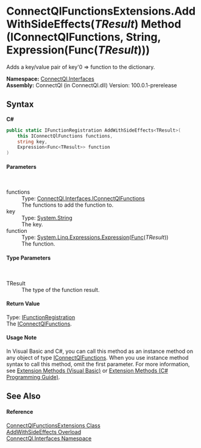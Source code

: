 # ConnectQlFunctionsExtensions.AddWithSideEffects(*TResult*) Method (IConnectQlFunctions, String, Expression(Func(*TResult*)))
 

Adds a key/value pair of key'0 => function to the dictionary.

**Namespace:**&nbsp;<a href="N_ConnectQl_Interfaces">ConnectQl.Interfaces</a><br />**Assembly:**&nbsp;ConnectQl (in ConnectQl.dll) Version: 100.0.1-prerelease

## Syntax

**C#**<br />
``` C#
public static IFunctionRegistration AddWithSideEffects<TResult>(
	this IConnectQlFunctions functions,
	string key,
	Expression<Func<TResult>> function
)

```


#### Parameters
&nbsp;<dl><dt>functions</dt><dd>Type: <a href="T_ConnectQl_Interfaces_IConnectQlFunctions">ConnectQl.Interfaces.IConnectQlFunctions</a><br />The functions to add the function to.</dd><dt>key</dt><dd>Type: <a href="http://msdn2.microsoft.com/en-us/library/s1wwdcbf" target="_blank">System.String</a><br />The key.</dd><dt>function</dt><dd>Type: <a href="http://msdn2.microsoft.com/en-us/library/bb335710" target="_blank">System.Linq.Expressions.Expression</a>(<a href="http://msdn2.microsoft.com/en-us/library/bb534960" target="_blank">Func</a>(*TResult*))<br />The function.</dd></dl>

#### Type Parameters
&nbsp;<dl><dt>TResult</dt><dd>The type of the function result.</dd></dl>

#### Return Value
Type: <a href="T_ConnectQl_Interfaces_IFunctionRegistration">IFunctionRegistration</a><br />The <a href="T_ConnectQl_Interfaces_IConnectQlFunctions">IConnectQlFunctions</a>.

#### Usage Note
In Visual Basic and C#, you can call this method as an instance method on any object of type <a href="T_ConnectQl_Interfaces_IConnectQlFunctions">IConnectQlFunctions</a>. When you use instance method syntax to call this method, omit the first parameter. For more information, see <a href="http://msdn.microsoft.com/en-us/library/bb384936.aspx">Extension Methods (Visual Basic)</a> or <a href="http://msdn.microsoft.com/en-us/library/bb383977.aspx">Extension Methods (C# Programming Guide)</a>.

## See Also


#### Reference
<a href="T_ConnectQl_Interfaces_ConnectQlFunctionsExtensions">ConnectQlFunctionsExtensions Class</a><br /><a href="Overload_ConnectQl_Interfaces_ConnectQlFunctionsExtensions_AddWithSideEffects">AddWithSideEffects Overload</a><br /><a href="N_ConnectQl_Interfaces">ConnectQl.Interfaces Namespace</a><br />